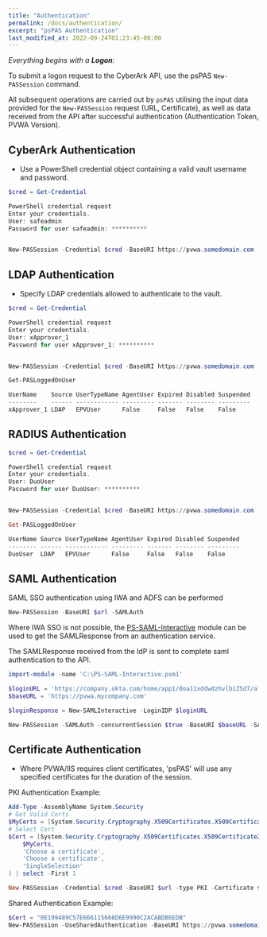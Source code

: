```yaml
---
title: "Authentication"
permalink: /docs/authentication/
excerpt: "psPAS Authentication"
last_modified_at: 2022-09-24T01:23:45-00:00
---
```


_Everything begins with a **Logon**:_

To submit a logon request to the CyberArk API, use the psPAS `New-PASSession` command.

All subsequent operations are carried out by `psPAS` utilising the input data provided for the `New-PASSession` request (URL, Certificate), as well as data received from the API after successful authentication (Authentication Token, PVWA Version).

## CyberArk Authentication

- Use a PowerShell credential object containing a valid vault username and password.

````powershell
$cred = Get-Credential

PowerShell credential request
Enter your credentials.
User: safeadmin
Password for user safeadmin: **********


New-PASSession -Credential $cred -BaseURI https://pvwa.somedomain.com
````

## LDAP Authentication

- Specify LDAP credentials allowed to authenticate to the vault.

````powershell
$cred = Get-Credential

PowerShell credential request
Enter your credentials.
User: xApprover_1
Password for user xApprover_1: **********


New-PASSession -Credential $cred -BaseURI https://pvwa.somedomain.com -type LDAP

Get-PASLoggedOnUser

UserName    Source UserTypeName AgentUser Expired Disabled Suspended
--------    ------ ------------ --------- ------- -------- ---------
xApprover_1 LDAP   EPVUser      False     False   False    False
````

## RADIUS Authentication

````powershell
$cred = Get-Credential

PowerShell credential request
Enter your credentials.
User: DuoUser
Password for user DuoUser: **********


New-PASSession -Credential $cred -BaseURI https://pvwa.somedomain.com -type RADIUS -OTP 123456

Get-PASLoggedOnUser

UserName Source UserTypeName AgentUser Expired Disabled Suspended
-------- ------ ------------ --------- ------- -------- ---------
DuoUser  LDAP   EPVUser      False     False   False    False
````

## SAML Authentication

SAML SSO authentication using IWA and ADFS can be performed

```powershell
New-PASSession -BaseURI $url -SAMLAuth
```

Where IWA SSO is not possible, the [PS-SAML-Interactive](https://github.com/allynl93/PS-SAML-Interactive) module can be used to get the SAMLResponse from an authentication service.

The SAMLResponse received from the IdP is sent to complete saml authentication to the API.

```powershell
import-module -name 'C:\PS-SAML-Interactive.psm1'

$loginURL = 'https://company.okta.com/home/app1/0oa11xddwdzhvlbiZ5d7/aln1k2HsUl5d7'
$baseURL = 'https://pvwa.mycompany.com'

$loginResponse = New-SAMLInteractive -LoginIDP $loginURL

New-PASSession -SAMLAuth -concurrentSession $true -BaseURI $baseURL -SAMLResponse $loginResponse
```

## Certificate Authentication

- Where PVWA/IIS requires client certificates, 'psPAS' will use any specified certificates for the duration of the session.

PKI Authentication Example:
```powershell
Add-Type -AssemblyName System.Security
# Get Valid Certs
$MyCerts = [System.Security.Cryptography.X509Certificates.X509Certificate2[]](Get-ChildItem Cert:\CurrentUser\My)
# Select Cert
$Cert = [System.Security.Cryptography.X509Certificates.X509Certificate2UI]::SelectFromCollection(
    $MyCerts,
    'Choose a certificate',
    'Choose a certificate',
    'SingleSelection'
) | select -First 1

New-PASSession -Credential $cred -BaseURI $url -type PKI -Certificate $Cert
```
Shared Authentication Example:
```powershell
$Cert = "0E199489C57E666115666D6E9990C2ACABDB6EDB"
New-PASSession -UseSharedAuthentication -BaseURI https://pvwa.somedomain.com -CertificateThumbprint $Cert
```

